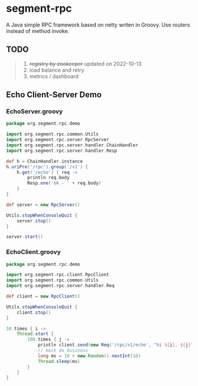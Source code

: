 # segment-rpc
A Java simple RPC framework based on netty writen in Groovy. Use routers instead of method invoke.

## TODO
> 1. ~~registry by zookeeper~~ updated on 2022-10-13
> 2. load balance and retry
> 3. metrics / dashboard

## Echo Client-Server Demo

### EchoServer.groovy
```groovy
package org.segment.rpc.demo

import org.segment.rpc.common.Utils
import org.segment.rpc.server.RpcServer
import org.segment.rpc.server.handler.ChainHandler
import org.segment.rpc.server.handler.Resp

def h = ChainHandler.instance
h.uriPre('/rpc').group('/v1') {
    h.get('/echo') { req ->
        println req.body
        Resp.one('ok - ' + req.body)
    }
}

def server = new RpcServer()

Utils.stopWhenConsoleQuit {
    server.stop()
}

server.start()
```

### EchoClient.groovy
```groovy
package org.segment.rpc.demo

import org.segment.rpc.client.RpcClient
import org.segment.rpc.common.Utils
import org.segment.rpc.server.handler.Req

def client = new RpcClient()

Utils.stopWhenConsoleQuit {
    client.stop()
}

10.times { i ->
    Thread.start {
        100.times { j ->
            println client.send(new Req('/rpc/v1/echo', "hi ${i}, ${j}".toString())).get()?.body
            // mock do business
            long ms = 10 + new Random().nextInt(10)
            Thread.sleep(ms)
        }
    }
}
```
